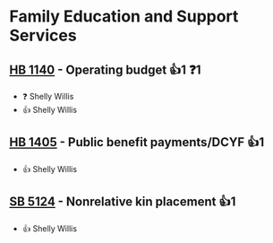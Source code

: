 # Family Education and Support Services

## [HB 1140](/bill/2023-24/hb/1140/) - Operating budget 👍1  ❓1
* ❓ Shelly Willis
* 👍 Shelly Willis

## [HB 1405](/bill/2023-24/hb/1405/) - Public benefit payments/DCYF 👍1  
* 👍 Shelly Willis

## [SB 5124](/bill/2023-24/sb/5124/) - Nonrelative kin placement 👍1  
* 👍 Shelly Willis